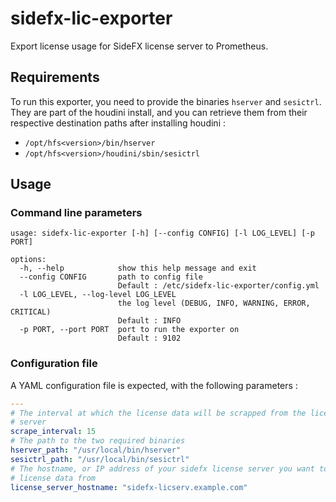 # sidefx-lic-exporter

Export license usage for SideFX license server to Prometheus.

## Requirements

To run this exporter, you need to provide the binaries `hserver` and `sesictrl`.
They are part of the houdini install, and you can retrieve them from their
respective destination paths after installing houdini :

- `/opt/hfs<version>/bin/hserver`
- `/opt/hfs<version>/houdini/sbin/sesictrl`

## Usage

### Command line parameters

```
usage: sidefx-lic-exporter [-h] [--config CONFIG] [-l LOG_LEVEL] [-p PORT]

options:
  -h, --help            show this help message and exit
  --config CONFIG       path to config file
                        Default : /etc/sidefx-lic-exporter/config.yml
  -l LOG_LEVEL, --log-level LOG_LEVEL
                        the log level (DEBUG, INFO, WARNING, ERROR, CRITICAL)
                        Default : INFO
  -p PORT, --port PORT  port to run the exporter on
                        Default : 9102
```

### Configuration file

A YAML configuration file is expected, with the following parameters :

```yaml
---
# The interval at which the license data will be scrapped from the license
# server
scrape_interval: 15
# The path to the two required binaries
hserver_path: "/usr/local/bin/hserver"
sesictrl_path: "/usr/local/bin/sesictrl"
# The hostname, or IP address of your sidefx license server you want to scrape
# license data from
license_server_hostname: "sidefx-licserv.example.com"
```
